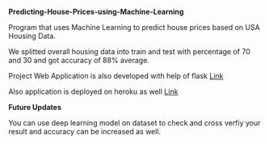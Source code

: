 <b>Predicting-House-Prices-using-Machine-Learning</b>

Program that uses Machine Learning to predict house prices based on USA Housing Data.

We splitted overall housing data into train and test with percentage of 70 and 30 and got accuracy of 88% average.


Project Web Application is also developed with help of flask <a href = "https://github.com/RizwanMunawar/Python-Web-App-Flask-ML-Model">Link</a>

Also application is deployed on heroku as well <a href = "https://housespricepredictions.herokuapp.com/">Link</a>

<b> Future Updates </b>

You can use deep learning model on dataset to check and cross verfiy your result and accuracy can be increased as well.

